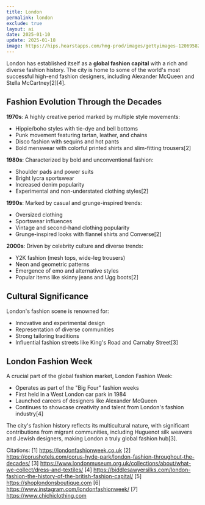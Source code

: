 ```yaml
---
title: London
permalink: london
exclude: true
layout: ai
date: 2025-01-10
update: 2025-01-18
image: https://hips.hearstapps.com/hmg-prod/images/gettyimages-1206958270.jpg
---
```


London has established itself as a **global fashion capital** with a rich and diverse fashion history. The city is home to some of the world's most successful high-end fashion designers, including Alexander McQueen and Stella McCartney[2][4].

## Fashion Evolution Through the Decades

**1970s**: A highly creative period marked by multiple style movements:
- Hippie/boho styles with tie-dye and bell bottoms
- Punk movement featuring tartan, leather, and chains
- Disco fashion with sequins and hot pants
- Bold menswear with colorful printed shirts and slim-fitting trousers[2]

**1980s**: Characterized by bold and unconventional fashion:
- Shoulder pads and power suits
- Bright lycra sportswear
- Increased denim popularity
- Experimental and non-understated clothing styles[2]

**1990s**: Marked by casual and grunge-inspired trends:
- Oversized clothing
- Sportswear influences
- Vintage and second-hand clothing popularity
- Grunge-inspired looks with flannel shirts and Converse[2]

**2000s**: Driven by celebrity culture and diverse trends:
- Y2K fashion (mesh tops, wide-leg trousers)
- Neon and geometric patterns
- Emergence of emo and alternative styles
- Popular items like skinny jeans and Ugg boots[2]

## Cultural Significance

London's fashion scene is renowned for:
- Innovative and experimental design
- Representation of diverse communities
- Strong tailoring traditions
- Influential fashion streets like King's Road and Carnaby Street[3]

## London Fashion Week

A crucial part of the global fashion market, London Fashion Week:
- Operates as part of the "Big Four" fashion weeks
- First held in a West London car park in 1984
- Launched careers of designers like Alexander McQueen
- Continues to showcase creativity and talent from London's fashion industry[4]

The city's fashion history reflects its multicultural nature, with significant contributions from migrant communities, including Huguenot silk weavers and Jewish designers, making London a truly global fashion hub[3].

Citations:
[1] https://londonfashionweek.co.uk
[2] https://corushotels.com/corus-hyde-park/london-fashion-throughout-the-decades/
[3] https://www.londonmuseum.org.uk/collections/about/what-we-collect/dress-and-textiles/
[4] https://biddlesawyersilks.com/london-fashion-the-history-of-the-british-fashion-capital/
[5] https://shoplondonsboutique.com
[6] https://www.instagram.com/londonfashionweek/
[7] https://www.chichiclothing.com

